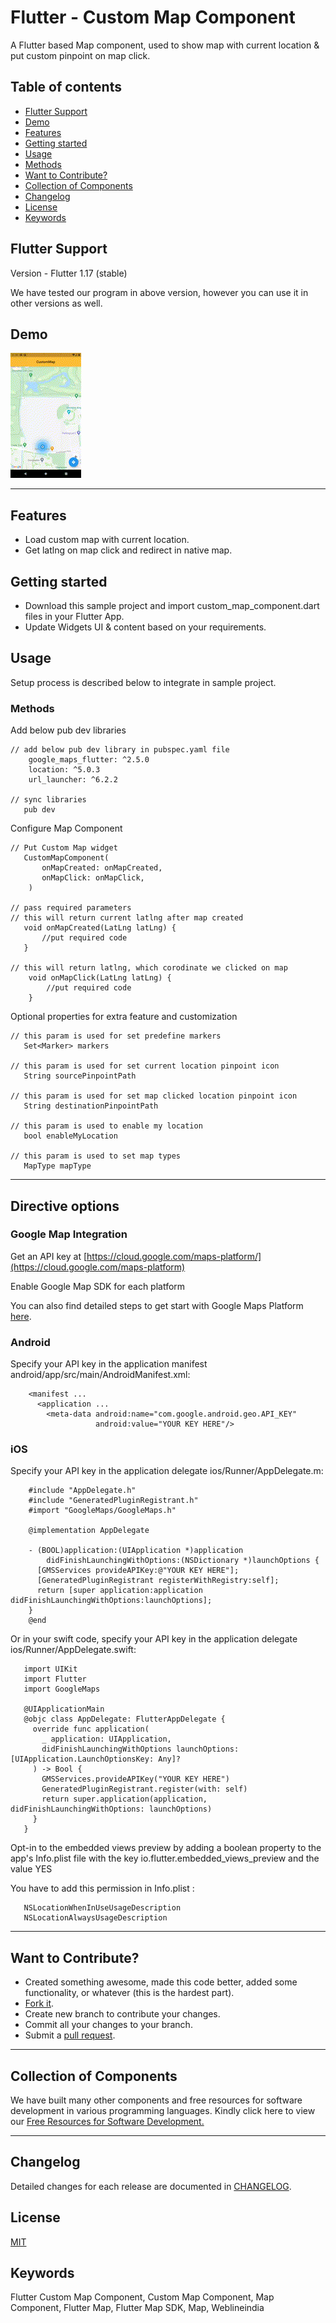 # Flutter - Custom Map Component

A Flutter based Map component, used to show map with current location & put custom pinpoint on map click.


## Table of contents
- [Flutter Support](#flutter-support)
- [Demo](#demo)
- [Features](#features)
- [Getting started](#getting-started)
- [Usage](#usage)
- [Methods](#methods)
- [Want to Contribute?](#want-to-contribute)
- [Collection of Components](#collection-of-Components)
- [Changelog](#changelog)
- [License](#license)
- [Keywords](#Keywords)


## Flutter Support

Version - Flutter 1.17 (stable)

We have tested our program in above version, however you can use it in other versions as well.


## Demo
![](./wli_map.gif)

------

## Features

* Load custom map with current location.
* Get latlng on map click and redirect in native map.


## Getting started

* Download this sample project and import custom_map_component.dart files in your Flutter App.
* Update Widgets UI & content based on your requirements.


## Usage

Setup process is described below to integrate in sample project.

### Methods

Add below pub dev libraries

    // add below pub dev library in pubspec.yaml file
        google_maps_flutter: ^2.5.0
        location: ^5.0.3
        url_launcher: ^6.2.2

    // sync libraries
       pub dev

Configure Map Component

    // Put Custom Map widget
       CustomMapComponent(
           onMapCreated: onMapCreated,
           onMapClick: onMapClick,
        )

    // pass required parameters
    // this will return current latlng after map created
       void onMapCreated(LatLng latLng) {
           //put required code
       }

    // this will return latlng, which corodinate we clicked on map
        void onMapClick(LatLng latLng) {
            //put required code
        }

Optional properties for extra feature and customization

    // this param is used for set predefine markers
       Set<Marker> markers

    // this param is used for set current location pinpoint icon
       String sourcePinpointPath

    // this param is used for set map clicked location pinpoint icon
       String destinationPinpointPath

    // this param is used to enable my location
       bool enableMyLocation

    // this param is used to set map types
       MapType mapType

------

## Directive options

### Google Map Integration

Get an API key at [https://cloud.google.com/maps-platform/](https://cloud.google.com/maps-platform)

Enable Google Map SDK for each platform

You can also find detailed steps to get start with Google Maps Platform [here](https://developers.google.com/maps/gmp-get-started).

### Android

Specify your API key in the application manifest android/app/src/main/AndroidManifest.xml:

        <manifest ...
          <application ...
            <meta-data android:name="com.google.android.geo.API_KEY"
                       android:value="YOUR KEY HERE"/>

### iOS

Specify your API key in the application delegate ios/Runner/AppDelegate.m:

        #include "AppDelegate.h"
        #include "GeneratedPluginRegistrant.h"
        #import "GoogleMaps/GoogleMaps.h"

        @implementation AppDelegate

        - (BOOL)application:(UIApplication *)application
            didFinishLaunchingWithOptions:(NSDictionary *)launchOptions {
          [GMSServices provideAPIKey:@"YOUR KEY HERE"];
          [GeneratedPluginRegistrant registerWithRegistry:self];
          return [super application:application didFinishLaunchingWithOptions:launchOptions];
        }
        @end

Or in your swift code, specify your API key in the application delegate ios/Runner/AppDelegate.swift:

       import UIKit
       import Flutter
       import GoogleMaps

       @UIApplicationMain
       @objc class AppDelegate: FlutterAppDelegate {
         override func application(
           _ application: UIApplication,
           didFinishLaunchingWithOptions launchOptions: [UIApplication.LaunchOptionsKey: Any]?
         ) -> Bool {
           GMSServices.provideAPIKey("YOUR KEY HERE")
           GeneratedPluginRegistrant.register(with: self)
           return super.application(application, didFinishLaunchingWithOptions: launchOptions)
         }
       }

Opt-in to the embedded views preview by adding a boolean property to the app's Info.plist file with the key io.flutter.embedded_views_preview and the value YES

You have to add this permission in Info.plist :

       NSLocationWhenInUseUsageDescription
       NSLocationAlwaysUsageDescription

------

## Want to Contribute?

- Created something awesome, made this code better, added some functionality, or whatever (this is the hardest part).
- [Fork it](http://help.github.com/forking/).
- Create new branch to contribute your changes.
- Commit all your changes to your branch.
- Submit a [pull request](http://help.github.com/pull-requests/).

------

## Collection of Components
 We have built many other components and free resources for software development in various programming languages. Kindly click here to view our [Free Resources for Software Development.](https://www.weblineindia.com/software-development-resources.html)

------

## Changelog
Detailed changes for each release are documented in [CHANGELOG](./CHANGELOG).

## License
[MIT](LICENSE)

[mit]: ./LICENSE

## Keywords
Flutter Custom Map Component, Custom Map Component, Map Component, Flutter Map, Flutter Map SDK, Map, Weblineindia
